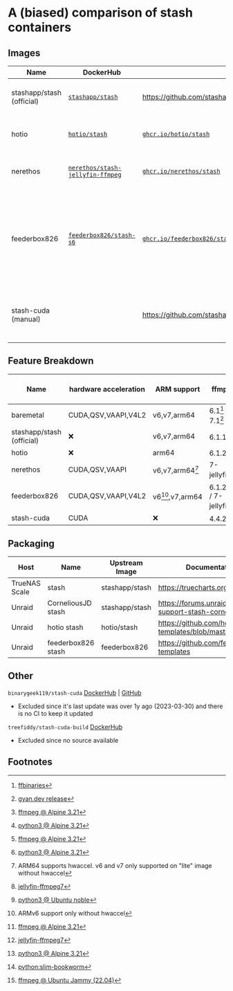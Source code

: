 # A (biased) comparison of stash containers

## Images
| Name | DockerHub | GitHub | Size |
|---|---|---|---|
| stashapp/stash (official) | [`stashapp/stash`](https://hub.docker.com/r/stashapp/stash) | https://github.com/stashapp/stash | ![Docker Image Size](https://img.shields.io/docker/image-size/stashapp/stash?style=flat-square&label=%20) |
| hotio | [`hotio/stash`](https://hub.docker.com/r/hotio/stash) | [`ghcr.io/hotio/stash`](https://github.com/hotio/stash) | ![Docker Image Size](https://img.shields.io/docker/image-size/hotio/stash?style=flat-square&label=%20) |
| nerethos | [`nerethos/stash-jellyfin-ffmpeg`](https://hub.docker.com/r/nerethos/stash-jellyfin-ffmpeg) | [`ghcr.io/nerethos/stash`](https://github.com/nerethos/docker-stash) | ![Docker Image Size](https://img.shields.io/docker/image-size/nerethos/stash-jellyfin-ffmpeg?style=flat-square&label=%20) |
| feederbox826 | [`feederbox826/stash-s6`](https://hub.docker.com/r/feederbox826/stash-s6) | [`ghcr.io/feederbox826/stash-s6`](https://github.com/feederbox826/stash-s6) | ![Docker Image Size (tag)](https://img.shields.io/docker/image-size/feederbox826/stash-s6/latest?style=flat-square&label=%20) to ![Docker Image Size (tag)](https://img.shields.io/docker/image-size/feederbox826/stash-s6/hwaccel?style=flat-square&label=%20) |
| stash-cuda (manual) | | https://github.com/stashapp/stash/tree/develop/docker/build/x86_64 | ![Docker Image Size (tag)](https://img.shields.io/docker/image-size/nvidia/cuda/12.0.1-base-ubuntu22.04?arch=amd64&style=flat-square&label=%20)+ |

## Feature Breakdown
| Name | hardware acceleration | ARM support | ffmpeg | python version | python dependency installer |
|---|---|---|---|---|---|
| baremetal | CUDA,QSV,VAAPI,V4L2 | v6,v7,arm64 | 6.1[^5] / 7.1[^6] | system | system |
| stashapp/stash (official) | ❌ | v6,v7,arm64 | 6.1.1[^4] | 3.12[^1] | ❌ |
| hotio | ❌ | arm64 | 6.1.2[^4] | 3.12[^1] | ❌ |
| nerethos | CUDA,QSV,VAAPI | v6,v7,arm64[^10] | 7-jellyfin[^7] | 3.12[^2] | ✅ venv |
| feederbox826 | CUDA,QSV,VAAPI,V4L2 | v6[^9],v7,arm64 | 6.1.2[^4] / 7-jellyfin[^7] | 3.12[^1] / 3.13[^3] | ✅ uv |
| stash-cuda | CUDA | ❌ | 4.4.2[^8] | ❌ | ❌ | ![Docker Image Size (tag)](https://img.shields.io/docker/image-size/nvidia/cuda/12.0.1-base-ubuntu22.04?arch=amd64&style=flat-square&label=%20) |

## Packaging

| Host | Name | Upstream Image | Documentation/Support |
|---|---|---|---|
| TrueNAS Scale | stash | stashapp/stash | https://truecharts.org/charts/stable/stash/ |
| Unraid | CorneliousJD stash | stashapp/stash | https://forums.unraid.net/topic/90861-support-stash-corneliousjd-repo/ |
| Unraid | hotio stash | hotio/stash | https://github.com/hotio/unraid-templates/blob/master/hotio/stash.xml |
| Unraid | feederbox826 stash | feederbox826 | https://github.com/feederbox826/unraid-templates |

## Other
`binarygeek119/stash-cuda`
[DockerHub](https://hub.docker.com/r/binarygeek119/stash-cuda) | [GitHub](https://github.com/binarygeek119/stash-cuda)
- Excluded since it's last update was over 1y ago (2023-03-30) and there is no CI to keep it updated

`treefiddy/stash-cuda-build` [DockerHub](https://hub.docker.com/r/treefiddy/stash-cuda-build)
- Excluded since no source available

## Footnotes
[^1]: [python3 @ Alpine 3.21](https://pkgs.alpinelinux.org/packages?name=python3&branch=v3.21)  
[^2]: [python3 @ Ubuntu noble](https://packages.ubuntu.com/noble/python3)  
[^3]: [python:slim-bookworm](https://hub.docker.com/_/python/tags?name=3.13-slim-bookworm)  
[^4]: [ffmpeg @ Alpine 3.21](https://pkgs.alpinelinux.org/packages?name=ffmpeg&branch=v3.21)  
[^5]: [ffbinaries](https://github.com/stashapp/stash/blob/develop/pkg/ffmpeg/downloader.go#L12-L20)  
[^6]: [gyan.dev release](https://github.com/stashapp/stash/blob/develop/pkg/ffmpeg/downloader.go#L21-L22)  
[^7]: [jellyfin-ffmpeg7](https://github.com/jellyfin/jellyfin-ffmpeg)  
[^8]: [ffmpeg @ Ubuntu Jammy (22.04)](https://packages.ubuntu.com/jammy/ffmpeg)  
[^9]: ARMv6 support only without hwaccel  
[^10]: ARM64 supports hwaccel. v6 and v7 only supported on "lite" image without hwaccel
